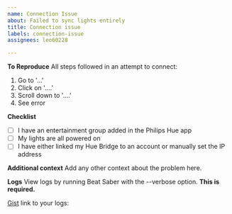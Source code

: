 ```yaml
---
name: Connection Issue
about: Failed to sync lights entirely
title: Connection issue
labels: connection-issue
assignees: leo60228

---
```


**To Reproduce**
All steps followed in an attempt to connect:
1. Go to '...'
2. Click on '....'
3. Scroll down to '....'
4. See error

**Checklist**
- [ ] I have an entertainment group added in the Philips Hue app
- [ ] My lights are all powered on
- [ ] I have either linked my Hue Bridge to an account or manually set the IP address

**Additional context**
Add any other context about the problem here.

**Logs**
View logs by running Beat Saber with the --verbose option. **This is required.**

[Gist](https://gist.github.com) link to your logs:
